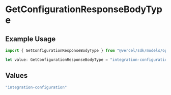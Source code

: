 # GetConfigurationResponseBodyType

## Example Usage

```typescript
import { GetConfigurationResponseBodyType } from "@vercel/sdk/models/operations";

let value: GetConfigurationResponseBodyType = "integration-configuration";
```

## Values

```typescript
"integration-configuration"
```